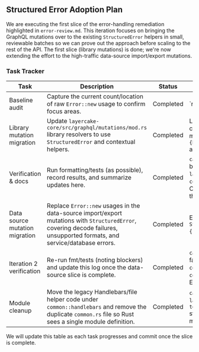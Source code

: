 ## Structured Error Adoption Plan

We are executing the first slice of the error-handling remediation highlighted in `error-review.md`.
This iteration focuses on bringing the GraphQL mutations over to the existing `StructuredError`
helpers in small, reviewable batches so we can prove out the approach before scaling to the rest of
the API. The first slice (library mutations) is done; we're now extending the effort to the
high-traffic data-source import/export mutations.

### Task Tracker

| Task | Description | Status | Notes |
| --- | --- | --- | --- |
| Baseline audit | Capture the current count/location of raw `Error::new` usage to confirm focus areas. | Completed | `rg -n "Error::new" layercake-core/src/graphql | wc -l` still reports 137 call sites. |
| Library mutation migration | Update `layercake-core/src/graphql/mutations/mod.rs` library resolvers to use `StructuredError` and contextual helpers. | Completed | Library create/update/delete/reprocess/import/seed mutations now use `StructuredError::{bad_request,validation,not_found,service}` and import the helper. |
| Verification & docs | Run formatting/tests (as possible), record results, and summarize updates here. | Completed | `cargo fmt` and `cargo test -p layercake-core` both fail because the repo contains **both** `layercake-core/src/common.rs` and `layercake-core/src/common/mod.rs` (Rust error E0761). Changes were verified visually; issue predates this work. |
| Data source mutation migration | Replace `Error::new` usages in the data-source import/export mutations with `StructuredError`, covering decode failures, unsupported formats, and service/database errors. | Completed | Export/import now map through `StructuredError::{service,bad_request,database}`. |
| Iteration 2 verification | Re-run fmt/tests (noting blockers) and update this log once the data-source slice is complete. | Completed | `cargo fmt` / `cargo test -p layercake-core` still fail because of the duplicate `layercake-core/src/common.rs` vs `layercake-core/src/common/mod.rs` modules (rustc E0761). |
| Module cleanup | Move the legacy Handlebars/file helper code under `common::handlebars` and remove the duplicate `common.rs` file so Rust sees a single module definition. | Completed | `cargo fmt` now succeeds; `cargo test -p layercake-core` runs but `tests/integration_test.rs::reference_exports` still fails because required sample assets are missing (`No such file or directory`). |

We will update this table as each task progresses and commit once the slice is complete.
